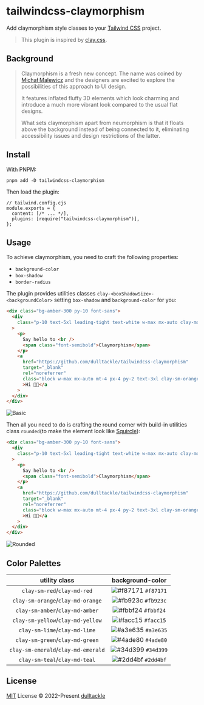 # tailwindcss-claymorphism

Add claymorphism style classes to your [Tailwind CSS](https://tailwindcss.com/docs/what-is-tailwind/) project.

> This plugin is inspired by [clay.css](https://github.com/codeAdrian/clay.css).

## Background

> Claymorphism is a fresh new concept. The name was coined by [Michał Malewicz](https://hype4.academy/articles/design/claymorphism-in-user-interfaces) and the designers are excited to explore the possibilities of this approach to UI design.
>
> It features inflated fluffy 3D elements which look charming and introduce a much more vibrant look compared to the usual flat designs.
>
> What sets claymorphism apart from neumorphism is that it floats above the background instead of being connected to it, eliminating accessibility issues and design restrictions of the latter.

## Install

With PNPM:

```SH
pnpm add -D tailwindcss-claymorphism
```

Then load the plugin:

```JS
// tailwind.config.cjs
module.exports = {
  content: [/* ... */],
  plugins: [require("tailwindcss-claymorphism")],
};
```

## Usage

To achieve claymorphism, you need to craft the following properties:

- `background-color`
- `box-shadow`
- `border-radius`

The plugin provides utilities classes `clay-<boxShadowSize>-<backgroundColor>` setting `box-shadow` and `background-color` for you:

```HTML
<div class="bg-amber-300 py-10 font-sans">
  <div
    class="p-10 text-5xl leading-tight text-white w-max mx-auto clay-md-red"
  >
    <p>
      Say hello to <br />
      <span class="font-semibold">Claymorphism</span>
    </p>
    <a
      href="https://github.com/dulltackle/tailwindcss-claymorphism"
      target="_blank"
      rel="noreferrer"
      class="block w-max mx-auto mt-4 px-4 py-2 text-3xl clay-sm-orange"
      >Hi 👋🏻</a
    >
  </div>
</div>
```

![Basic](https://s3.bmp.ovh/imgs/2022/08/05/6a0d0b7de624c48a.png)

Then all you need to do is crafting the round corner with build-in utilities class `rounded`(to make the element look like [Squircle](https://en.wikipedia.org/wiki/Squircle)):

```HTML
<div class="bg-amber-300 py-10 font-sans">
  <div
    class="p-10 text-5xl leading-tight text-white w-max mx-auto clay-md-red rounded-3xl"
  >
    <p>
      Say hello to <br />
      <span class="font-semibold">Claymorphism</span>
    </p>
    <a
      href="https://github.com/dulltackle/tailwindcss-claymorphism"
      target="_blank"
      rel="noreferrer"
      class="block w-max mx-auto mt-4 px-4 py-2 text-3xl clay-sm-orange rounded-xl"
      >Hi 👋🏻</a
    >
  </div>
</div>
```

![Rounded](https://s3.bmp.ovh/imgs/2022/08/05/6670a10fa0a9e383.png)

## Color Palettes

|        utility class        |                          background-color                           |
| :-------------------------: | :-----------------------------------------------------------------: |
| `clay-sm-red`/`clay-md-red` | ![#f87171](https://user-images.githubusercontent.com/45963660/193528975-acc97d29-f3d2-4927-aae4-f599a0d95424.svg) `#f87171` |
| `clay-sm-orange`/`clay-md-orange` | ![#fb923c](https://user-images.githubusercontent.com/45963660/193531101-3424e770-f2c7-4729-bec4-32dc3a70882b.svg) `#fb923c` |
| `clay-sm-amber`/`clay-md-amber` | ![#fbbf24](https://user-images.githubusercontent.com/45963660/193533141-0fb8bdb6-d597-48d3-bad7-0f537ab57749.svg) `#fbbf24` |
| `clay-sm-yellow`/`clay-md-yellow` | ![#facc15](https://user-images.githubusercontent.com/45963660/193536758-2a4571ae-2f5f-46a2-8e74-80134103df5d.svg) `#facc15` |
| `clay-sm-lime`/`clay-md-lime` | ![#a3e635](https://user-images.githubusercontent.com/45963660/193538028-a1ab7743-10b6-4515-8341-ee57d5c251d5.svg) `#a3e635` |
| `clay-sm-green`/`clay-md-green` | ![#4ade80](https://user-images.githubusercontent.com/45963660/193541267-b9f8db4b-5310-46fa-8cad-c18e63f11216.svg) `#4ade80` |
| `clay-sm-emerald`/`clay-md-emerald` | ![#34d399](https://user-images.githubusercontent.com/45963660/193543102-00c37f77-82b5-4c95-b608-e4381baea2b2.svg) `#34d399` |
| `clay-sm-teal`/`clay-md-teal` | ![#2dd4bf](https://user-images.githubusercontent.com/45963660/193544174-c7bcf873-869a-4c99-89a4-2476d8950386.svg) `#2dd4bf` |

## License

[MIT](./LICENSE) License © 2022-Present [dulltackle](https://github.com/dulltackle)

